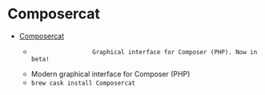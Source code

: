 # Composercat
- [Composercat](https://getcomposercat.com/)
  -                      Graphical interface for Composer (PHP). Now in beta!
  - Modern graphical interface for Composer (PHP)
  - `brew cask install Composercat`
